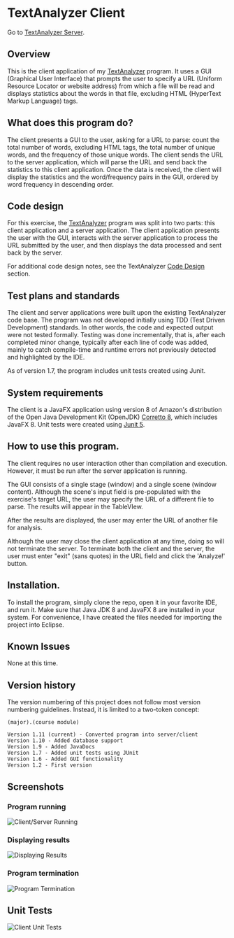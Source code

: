 # TextAnalyzer Client
Go to [TextAnalyzer Server](https://github.com/qstainless/TextAnalyzerServer).

## Overview
This is the client application of my [TextAnalyzer](https://github.com/qstainless/TextAnalyzer) program. It uses a GUI (Graphical User Interface) that prompts the user to specify a URL (Uniform Resource Locator or website address) from which a file will be read and displays statistics about the words in that file, excluding HTML (HyperText Markup Language) tags.

## What does this program do?
The client presents a GUI to the user, asking for a URL to parse: count the total number of words, excluding HTML tags, the total number of unique words, and the frequency of those unique words. The client sends the URL to the server application, which will parse the URL and send back the statistics to this client application. Once the data is received, the client will display the statistics and the word/frequency pairs in the GUI, ordered by word frequency in descending order. 

## Code design
For this exercise, the [TextAnalyzer](https://github.com/qstainless/TextAnalyzer) program was split into two parts: this client application and a server application. The client application presents the user with the GUI, interacts with the server application to process the URL submitted by the user, and then displays the data processed and sent back by the server.

For additional code design notes, see the TextAnalyzer [Code Design](https://github.com/qstainless/TextAnalyzer#code-design) section.

## Test plans and standards
The client and server applications were built upon the existing TextAnalyzer code base. The program was not developed initially using TDD (Test Driven Development) standards. In other words, the code and expected output were not tested formally. Testing was done incrementally, that is, after each completed minor change, typically after each line of code was added, mainly to catch compile-time and runtime errors not previously detected and highlighted by the IDE.

As of version 1.7, the program includes unit tests created using Junit.

## System requirements
The client is a JavaFX application using version 8 of Amazon's distribution of the Open Java Development Kit (OpenJDK) [Corretto 8](https://aws.amazon.com/corretto/), which includes JavaFX 8. Unit tests were created using [Junit 5](https://github.com/junit-team/junit5/).

## How to use this program.
The client requires no user interaction other than compilation and execution. However, it must be run after the server application is running. 

The GUI consists of a single stage (window) and a single scene (window content). Although the scene's input field is pre-populated with the exercise's target URL, the user may specify the URL of a different file to parse. The results will appear in the TableVIew.

After the results are displayed, the user may enter the URL of another file for analysis.

Although the user may close the client application at any time, doing so will not terminate the server. To terminate both the client and the server, the user must enter "exit" (sans quotes) in the URL field and click the 'Analyze!' button.

## Installation.
To install the program, simply clone the repo, open it in your favorite IDE, and run it. Make sure that Java JDK 8 and JavaFX 8 are installed in your system. For convenience, I have created the files needed for importing the project into Eclipse.

## Known Issues
None at this time.

## Version history
The version numbering of this project does not follow most version numbering guidelines. Instead, it is limited to a two-token concept:

```(major).(course module)``` 

```
Version 1.11 (current) - Converted program into server/client
Version 1.10 - Added database support
Version 1.9 - Added JavaDocs
Version 1.7 - Added unit tests using JUnit
Version 1.6 - Added GUI functionality
Version 1.2 - First version
```

## Screenshots
### Program running
![Client/Server Running](TextAnalyzer-Screenshot-Server-Client-Results-Running.png)
### Displaying results
![Displaying Results](TextAnalyzer-Screenshot-Server-Client-Results.png)
### Program termination
![Program Termination](TextAnalyzer-Screenshot-Server-Client-Program-Exit.png)

## Unit Tests
![Client Unit Tests](TextAnalyzer-Screenshot-Client-Unit-Tests.png)
